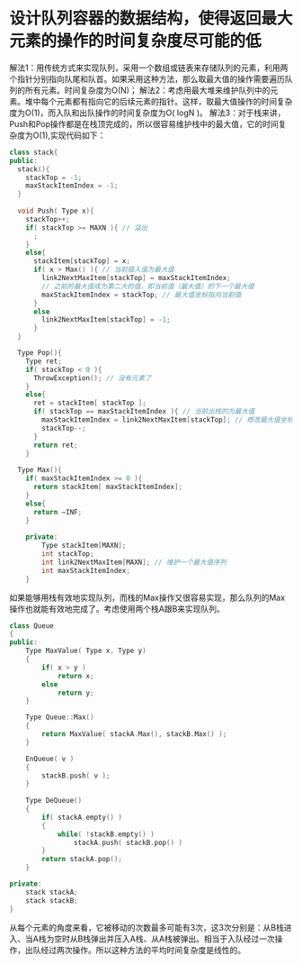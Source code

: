 # 设计队列容器的数据结构，使得返回最大元素的操作的时间复杂度尽可能的低

解法1：用传统方式来实现队列，采用一个数组或链表来存储队列的元素，利用两个指针分别指向队尾和队首。如果采用这种方法，那么取最大值的操作需要遍历队列的所有元素。时间复杂度为O(N)；
解法2：考虑用最大堆来维护队列中的元素。堆中每个元素都有指向它的后续元素的指针。这样，取最大值操作的时间复杂度为O(1)，而入队和出队操作的时间复杂度为O( logN )。
解法3：对于栈来讲，Push和Pop操作都是在栈顶完成的，所以很容易维护栈中的最大值，它的时间复杂度为O(1),实现代码如下：

```c++
class stack{
public:
  stack(){
    stackTop = -1;
    maxStackItemIndex = -1;
  }
  
  void Push( Type x){
    stackTop++;
    if( stackTop >= MAXN ){ // 溢出
      ;
    }
    else{
      stackItem[stackTop] = x;
      if( x > Max() ){ // 当前插入值为最大值
        link2NextMaxItem[stackTop] = maxStackItemIndex; 
        // 之前的最大值成为第二大的值，即当前值（最大值）的下一个最大值
        maxStackItemIndex = stackTop; // 最大值坐标指向当前值
      }
      else
        link2NextMaxItem[stackTop] = -1;
      }   
  }

  Type Pop(){
    Type ret;
    if( stackTop < 0 ){
      ThrowException(); // 没有元素了
    }
    else{
      ret = stackItem[ stackTop ];
      if( stackTop == maxStackItemIndex ){ // 当前出栈的为最大值
        maxStackItemIndex = link2NextMaxItem[stackTop]; // 修改最大值坐标
        stackTop--;
      }
      return ret;
    }
        
  Type Max(){
    if( maxStackItemIndex >= 0 ){
      return stackItem[ maxStackItemIndex];
    }
    else{
      return –INF;
    }
        
    private:
        Type stackItem[MAXN];
        int stackTop;
        int link2NextMaxItem[MAXN]; // 维护一个最大值序列
        int maxStackItemIndex;
    }
```
如果能够用栈有效地实现队列，而栈的Max操作又很容易实现，那么队列的Max操作也就能有效地完成了。考虑使用两个栈A跟B来实现队列。

```c++
class Queue
{
public:
    Type MaxValue( Type x, Type y)
    {
        if( x > y )
            return x;
        else
            return y;
    }

    Type Queue::Max()
    {
        return MaxValue( stackA.Max(), stackB.Max() );
    }

    EnQueue( v )
    {
        stackB.push( v );
    }
    
    Type DeQueue()
    {
        if( stackA.empty() )
        {
            while( !stackB.empty() )
                stackA.push( stackB.pop() )
        }
        return stackA.pop();
    }

private:
    stack stackA;
    stack stackB;
}
```
从每个元素的角度来看，它被移动的次数最多可能有3次，这3次分别是：从B栈进入、当A栈为空时从B栈弹出并压入A栈、从A栈被弹出。相当于入队经过一次操作，出队经过两次操作。所以这种方法的平均时间复杂度是线性的。
